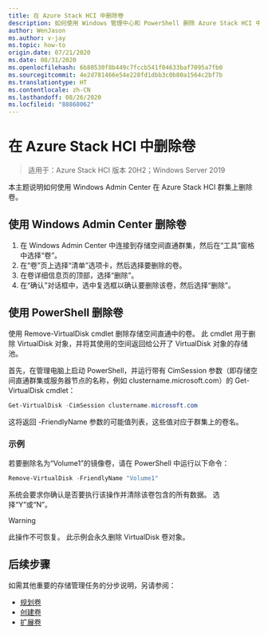```yaml
---
title: 在 Azure Stack HCI 中删除卷
description: 如何使用 Windows 管理中心和 PowerShell 删除 Azure Stack HCI 中的卷。
author: WenJason
ms.author: v-jay
ms.topic: how-to
origin.date: 07/21/2020
ms.date: 08/31/2020
ms.openlocfilehash: 6b80530f8b449c7fccb541f04633baf7095a7fb0
ms.sourcegitcommit: 4e2d781466e54e228fd1dbb3c0b80a1564c2bf7b
ms.translationtype: HT
ms.contentlocale: zh-CN
ms.lasthandoff: 08/26/2020
ms.locfileid: "88868062"
---
```

# <a name="deleting-volumes-in-azure-stack-hci"></a>在 Azure Stack HCI 中删除卷

> 适用于：Azure Stack HCI 版本 20H2；Windows Server 2019

本主题说明如何使用 Windows Admin Center 在 Azure Stack HCI 群集上删除卷。

## <a name="use-windows-admin-center-to-delete-a-volume"></a>使用 Windows Admin Center 删除卷

1. 在 Windows Admin Center 中连接到存储空间直通群集，然后在“工具”窗格中选择“卷”。 
2. 在“卷”页上选择“清单”选项卡，然后选择要删除的卷。
3. 在卷详细信息页的顶部，选择“删除”。
4. 在“确认”对话框中，选中复选框以确认要删除该卷，然后选择“删除”。

## <a name="delete-volumes-using-powershell"></a>使用 PowerShell 删除卷

使用 Remove-VirtualDisk cmdlet 删除存储空间直通中的卷。 此 cmdlet 用于删除 VirtualDisk 对象，并将其使用的空间返回给公开了 VirtualDisk 对象的存储池。

首先，在管理电脑上启动 PowerShell，并运行带有 CimSession 参数（即存储空间直通群集或服务器节点的名称，例如 clustername.microsoft.com）的 Get-VirtualDisk cmdlet：

```PowerShell
Get-VirtualDisk -CimSession clustername.microsoft.com
```

这将返回 -FriendlyName 参数的可能值列表，这些值对应于群集上的卷名。

### <a name="example"></a>示例

若要删除名为“Volume1”的镜像卷，请在 PowerShell 中运行以下命令：

```PowerShell
Remove-VirtualDisk -FriendlyName "Volume1"
```

系统会要求你确认是否要执行该操作并清除该卷包含的所有数据。 选择“Y”或“N”。

   > [!WARNING]
   > 此操作不可恢复。 此示例会永久删除 VirtualDisk 卷对象。

## <a name="next-steps"></a>后续步骤

如需其他重要的存储管理任务的分步说明，另请参阅：

- [规划卷](../concepts/plan-volumes.md)
- [创建卷](create-volumes.md)
- [扩展卷](extend-volumes.md)